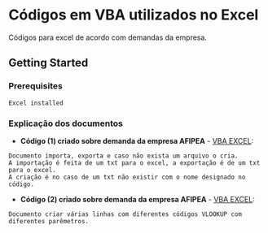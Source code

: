 # Códigos em VBA utilizados no Excel

Códigos para excel de acordo com demandas da empresa.

## Getting Started


### Prerequisites

```
Excel installed
```

### Explicação dos documentos

* **Código (1) criado sobre demanda da empresa AFIPEA** - [VBA EXCEL](https://github.com/Marcosgois/Visual_Basic_Excel/blob/master/AFIPEA%20VBA%20CODE(1).bas):
```
Documento importa, exporta e caso não exista um arquivo o cria.
A importação é feita de um txt para o excel, a exportação é de um txt para o excel. 
A criação é no caso de um txt não existir com o nome designado no código.
```

* **Código (2) criado sobre demanda da empresa AFIPEA** - [VBA EXCEL](https://github.com/Marcosgois/Visual_Basic_Excel/blob/master/AFIPEA%20VBA%20CODE(2).bas):
```
Documento criar várias linhas com diferentes códigos VLOOKUP com diferentes parêmetros.
```

<!---
### Installing

A step by step series of examples that tell you have to get a development env running

Say what the step will be

```
Give the example
```

And repeat

```
until finished
```

End with an example of getting some data out of the system or using it for a little demo

## Running the tests

Explain how to run the automated tests for this system

### Break down into end to end tests

Explain what these tests test and why

```
Give an example
```

### And coding style tests

Explain what these tests test and why

```
Give an example
```

## Deployment

Add additional notes about how to deploy this on a live system

## Built With

* [Dropwizard](http://www.dropwizard.io/1.0.2/docs/) - The web framework used
* [Maven](https://maven.apache.org/) - Dependency Management
* [ROME](https://rometools.github.io/rome/) - Used to generate RSS Feeds

## Contributing

Please read [CONTRIBUTING.md](https://gist.github.com/PurpleBooth/b24679402957c63ec426) for details on our code of conduct, and the process for submitting pull requests to us.

## Versioning

We use [SemVer](http://semver.org/) for versioning. For the versions available, see the [tags on this repository](https://github.com/your/project/tags). 

## Authors

* **Billie Thompson** - *Initial work* - [PurpleBooth](https://github.com/PurpleBooth)

See also the list of [contributors](https://github.com/your/project/contributors) who participated in this project.

## License

This project is licensed under the MIT License - see the [LICENSE.md](LICENSE.md) file for details

## Acknowledgments

* Hat tip to anyone who's code was used
* Inspiration
* etc
--->
